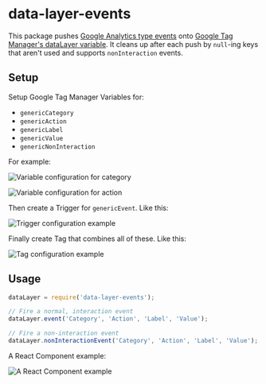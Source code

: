 # data-layer-events

This package pushes [Google Analytics type events](https://developers.google.com/analytics/devguides/collection/analyticsjs/events) onto [Google Tag Manager's dataLayer variable](https://developers.google.com/tag-manager/devguide#datalayer).  It cleans up after each push by `null`-ing keys that aren't used and supports `nonInteraction` events.

## Setup

Setup Google Tag Manager Variables for:

- `genericCategory`
- `genericAction`
- `genericLabel`
- `genericValue`
- `genericNonInteraction`

For example:

![Variable configuration for category](https://user-images.githubusercontent.com/2195815/31870598-76725210-b7fa-11e7-999d-e1e48a12c5f6.png)

![Variable configuration for action](https://user-images.githubusercontent.com/2195815/31870578-5aca8244-b7fa-11e7-86d2-29d011643295.png)

Then create a Trigger for `genericEvent`.  Like this:

![Trigger configuration example](https://user-images.githubusercontent.com/2195815/31870614-8fb5b0e6-b7fa-11e7-83ea-1968ffc7328c.png)

Finally create Tag that combines all of these.  Like this:

![Tag configuration example](https://user-images.githubusercontent.com/2195815/31870519-2c0fd5e4-b7fa-11e7-8531-0fcd726c5532.png)


## Usage

```js
dataLayer = require('data-layer-events');

// Fire a normal, interaction event
dataLayer.event('Category', 'Action', 'Label', 'Value');

// Fire a non-interaction event
dataLayer.nonInteractionEvent('Category', 'Action', 'Label', 'Value');
```

A React Component example:

![A React Component example](https://user-images.githubusercontent.com/2195815/31870518-2bbde11c-b7fa-11e7-9d88-f5f19d961e92.png)